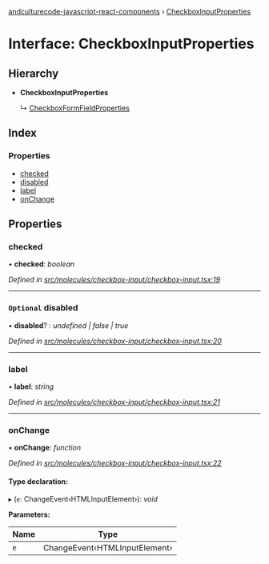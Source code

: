 [andculturecode-javascript-react-components](../README.md) › [CheckboxInputProperties](checkboxinputproperties.md)

# Interface: CheckboxInputProperties

## Hierarchy

* **CheckboxInputProperties**

  ↳ [CheckboxFormFieldProperties](checkboxformfieldproperties.md)

## Index

### Properties

* [checked](checkboxinputproperties.md#checked)
* [disabled](checkboxinputproperties.md#optional-disabled)
* [label](checkboxinputproperties.md#label)
* [onChange](checkboxinputproperties.md#onchange)

## Properties

###  checked

• **checked**: *boolean*

*Defined in [src/molecules/checkbox-input/checkbox-input.tsx:19](https://github.com/AndcultureCode/AndcultureCode.JavaScript.React.Components/blob/3b573d9/src/molecules/checkbox-input/checkbox-input.tsx#L19)*

___

### `Optional` disabled

• **disabled**? : *undefined | false | true*

*Defined in [src/molecules/checkbox-input/checkbox-input.tsx:20](https://github.com/AndcultureCode/AndcultureCode.JavaScript.React.Components/blob/3b573d9/src/molecules/checkbox-input/checkbox-input.tsx#L20)*

___

###  label

• **label**: *string*

*Defined in [src/molecules/checkbox-input/checkbox-input.tsx:21](https://github.com/AndcultureCode/AndcultureCode.JavaScript.React.Components/blob/3b573d9/src/molecules/checkbox-input/checkbox-input.tsx#L21)*

___

###  onChange

• **onChange**: *function*

*Defined in [src/molecules/checkbox-input/checkbox-input.tsx:22](https://github.com/AndcultureCode/AndcultureCode.JavaScript.React.Components/blob/3b573d9/src/molecules/checkbox-input/checkbox-input.tsx#L22)*

#### Type declaration:

▸ (`e`: ChangeEvent‹HTMLInputElement›): *void*

**Parameters:**

Name | Type |
------ | ------ |
`e` | ChangeEvent‹HTMLInputElement› |
